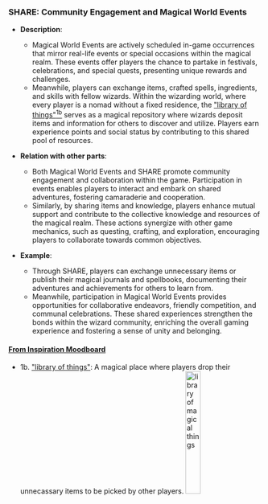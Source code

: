 ### SHARE: Community Engagement and Magical World Events

- **Description**: 
  - Magical World Events are actively scheduled in-game occurrences that mirror real-life events or special occasions within the magical realm. These events offer players the chance to partake in festivals, celebrations, and special quests, presenting unique rewards and challenges. 
  - Meanwhile, players can exchange items, crafted spells, ingredients, and skills with fellow wizards. Within the wizarding world, where every player is a nomad without a fixed residence, the ["library of things"<sup>1b</sup>](https://www.pinterest.co.uk/pin/348536458678728981/)  serves as a magical repository where wizards deposit items and information for others to discover and utilize. Players earn experience points and social status by contributing to this shared pool of resources.

- **Relation with other parts**: 
  - Both Magical World Events and SHARE promote community engagement and collaboration within the game. Participation in events enables players to interact and embark on shared adventures, fostering camaraderie and cooperation. 
  - Similarly, by sharing items and knowledge, players enhance mutual support and contribute to the collective knowledge and resources of the magical realm. These actions synergize with other game mechanics, such as questing, crafting, and exploration, encouraging players to collaborate towards common objectives.

- **Example**: 
  - Through SHARE, players can exchange unnecessary items or publish their magical journals and spellbooks, documenting their adventures and achievements for others to learn from. 
  - Meanwhile, participation in Magical World Events provides opportunities for collaborative endeavors, friendly competition, and communal celebrations. These shared experiences strengthen the bonds within the wizard community, enriching the overall gaming experience and fostering a sense of unity and belonging.

#### [From Inspiration Moodboard](https://www.pinterest.co.uk/serapath/finalwiz/)
- 1b. ["library of things"](https://www.pinterest.co.uk/pin/348536458678728981/): A magical place where players drop their unnecassary items to be picked by other players.
[<img width="25%" alt="library of magical things" src="https://i.pinimg.com/564x/2a/2d/47/2a2d474883e728a28f0aafcfee69a187.jpg">](https://www.pinterest.co.uk/pin/348536458678728981/)
